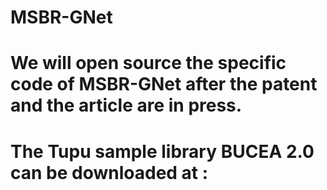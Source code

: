 # MSBR-GNet
# We will open source the specific code of MSBR-GNet after the patent and the article are in press.
# The Tupu sample library BUCEA 2.0 can be downloaded at : 
